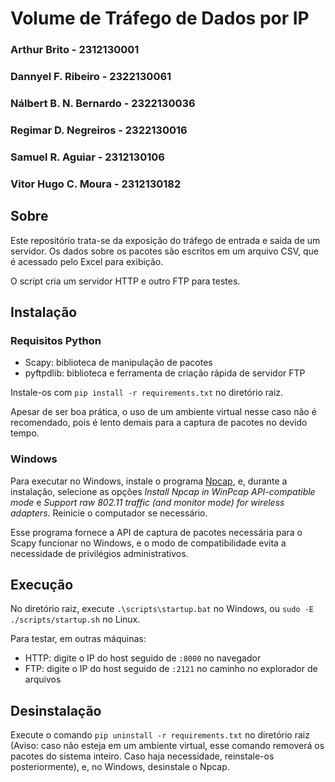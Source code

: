# Volume de Tráfego de Dados por IP

### Arthur Brito - 2312130001
### Dannyel F. Ribeiro - 2322130061
### Nálbert B. N. Bernardo - 2322130036
### Regimar D. Negreiros - 2322130016
### Samuel R. Aguiar - 2312130106
### Vitor Hugo C. Moura - 2312130182

## Sobre

Este repositório trata-se da exposição do tráfego de entrada e saída 
de um servidor. Os dados sobre os pacotes são escritos em um arquivo CSV, 
que é acessado pelo Excel para exibição.

O script cria um servidor HTTP e outro FTP para testes.

## Instalação

### Requisitos Python

- Scapy: biblioteca de manipulação de pacotes
- pyftpdlib: biblioteca e ferramenta de criação rápida de servidor FTP

Instale-os com `pip install -r requirements.txt` no diretório raiz.
  
Apesar de ser boa prática, o uso de um ambiente virtual nesse caso 
não é recomendado, pois é lento demais para a captura de pacotes 
no devido tempo.

### Windows

Para executar no Windows, instale o programa [Npcap](https://npcap.com/), 
e, durante a instalação, selecione as opções _Install Npcap in WinPcap_ 
_API-compatible mode_ e _Support raw 802.11 traffic (and monitor mode)_ 
_for wireless adapters_. Reinicie o computador se necessário.

Esse programa fornece a API de captura de pacotes necessária 
para o Scapy funcionar no Windows, e o modo de compatibilidade evita 
a necessidade de privilégios administrativos.

## Execução

No diretório raiz, execute `.\scripts\startup.bat` no Windows, 
ou `sudo -E ./scripts/startup.sh` no Linux.

Para testar, em outras máquinas:
  - HTTP: digite o IP do host seguido de `:8000` no navegador
  - FTP: digite o IP do host seguido de `:2121` no caminho no 
    explorador de arquivos

## Desinstalação

Execute o comando `pip uninstall -r requirements.txt` no diretório raiz 
(Aviso: caso não esteja em um ambiente virtual, esse comando removerá os 
pacotes do sistema inteiro. 
Caso haja necessidade, reinstale-os posteriormente), e, no Windows, desinstale 
o Npcap.
